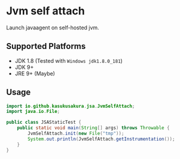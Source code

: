 # Jvm self attach

Launch javaagent on self-hosted jvm.

## Supported Platforms

- JDK 1.8 (Tested with `Windows jdk1.8.0_181`)
- JDK 9+
- JRE 9+ (Maybe)

## Usage

```java
import io.github.kasukusakura.jsa.JvmSelfAttach;
import java.io.File;

public class JSAStaticTest {
    public static void main(String[] args) throws Throwable {
        JvmSelfAttach.init(new File("tmp"));
        System.out.println(JvmSelfAttach.getInstrumentation());
    }
}
```
